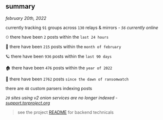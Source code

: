 
## summary
_february 20th, 2022_

currently tracking `91` groups across `130` relays & mirrors - _`56` currently online_

⏲ there have been `2` posts within the `last 24 hours`

🦈 there have been `215` posts within the `month of february`

🪐 there have been `936` posts within the `last 90 days`

🏚 there have been `476` posts within the `year of 2022`

🦕 there have been `2762` posts `since the dawn of ransomwatch`

there are `48` custom parsers indexing posts

_`20` sites using v2 onion services are no longer indexed - [support.torproject.org](https://support.torproject.org/onionservices/v2-deprecation/)_

> see the project [README](https://github.com/thetanz/ransomwatch#ransomwatch--) for backend technicals

